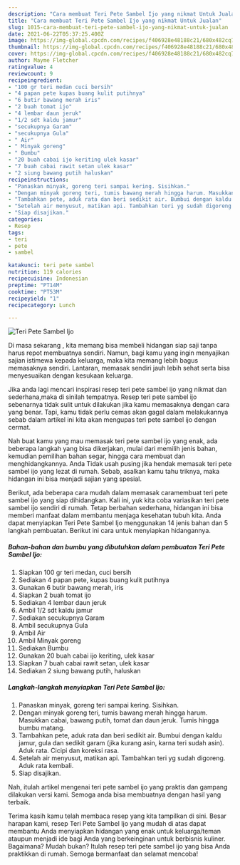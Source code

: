 ```yaml
---
description: "Cara membuat Teri Pete Sambel Ijo yang nikmat Untuk Jualan"
title: "Cara membuat Teri Pete Sambel Ijo yang nikmat Untuk Jualan"
slug: 1015-cara-membuat-teri-pete-sambel-ijo-yang-nikmat-untuk-jualan
date: 2021-06-22T05:37:25.400Z
image: https://img-global.cpcdn.com/recipes/f406928e48188c21/680x482cq70/teri-pete-sambel-ijo-foto-resep-utama.jpg
thumbnail: https://img-global.cpcdn.com/recipes/f406928e48188c21/680x482cq70/teri-pete-sambel-ijo-foto-resep-utama.jpg
cover: https://img-global.cpcdn.com/recipes/f406928e48188c21/680x482cq70/teri-pete-sambel-ijo-foto-resep-utama.jpg
author: Mayme Fletcher
ratingvalue: 4
reviewcount: 9
recipeingredient:
- "100 gr teri medan cuci bersih"
- "4 papan pete kupas buang kulit putihnya"
- "6 butir bawang merah iris"
- "2 buah tomat ijo"
- "4 lembar daun jeruk"
- "1/2 sdt kaldu jamur"
- "secukupnya Garam"
- "secukupnya Gula"
- " Air"
- " Minyak goreng"
- " Bumbu"
- "20 buah cabai ijo keriting ulek kasar"
- "7 buah cabai rawit setan ulek kasar"
- "2 siung bawang putih haluskan"
recipeinstructions:
- "Panaskan minyak, goreng teri sampai kering. Sisihkan."
- "Dengan minyak goreng teri, tumis bawang merah hingga harum. Masukkan cabai, bawang putih, tomat dan daun jeruk. Tumis hingga bumbu matang."
- "Tambahkan pete, aduk rata dan beri sedikit air. Bumbui dengan kaldu jamur, gula dan sedikit garam (jika kurang asin, karna teri sudah asin). Aduk rata. Cicipi dan koreksi rasa."
- "Setelah air menyusut, matikan api. Tambahkan teri yg sudah digoreng. Aduk rata kembali."
- "Siap disajikan."
categories:
- Resep
tags:
- teri
- pete
- sambel

katakunci: teri pete sambel 
nutrition: 119 calories
recipecuisine: Indonesian
preptime: "PT14M"
cooktime: "PT53M"
recipeyield: "1"
recipecategory: Lunch

---
```



![Teri Pete Sambel Ijo](https://img-global.cpcdn.com/recipes/f406928e48188c21/680x482cq70/teri-pete-sambel-ijo-foto-resep-utama.jpg)

Di masa  sekarang , kita memang bisa membeli hidangan siap saji tanpa harus repot membuatnya sendiri. Namun, bagi kamu yang ingin menyajikan sajian istimewa kepada keluarga, maka kita memang lebih bagus memasaknya sendiri. Lantaran, memasak sendiri jauh lebih sehat serta bisa menyesuaikan dengan kesukaan keluarga.

Jika anda lagi mencari inspirasi resep teri pete sambel ijo yang nikmat dan sederhana,maka di sinilah tempatnya. Resep teri pete sambel ijo  sebenarnya tidak sulit untuk dilakukan jika kamu memasaknya dengan cara yang benar. Tapi, kamu tidak perlu cemas akan gagal dalam melakukannya 
sebab dalam artikel ini kita akan mengupas teri pete sambel ijo dengan cermat.  



Nah buat kamu yang mau memasak teri pete sambel ijo yang enak, ada beberapa langkah yang bisa dikerjakan, mulai dari memilih jenis bahan, kemudian pemilihan bahan segar, hingga cara membuat dan menghidangkannya. Anda Tidak usah pusing jika hendak memasak teri pete sambel ijo yang lezat di rumah. Sebab, asalkan kamu  tahu triknya, maka hidangan ini bisa menjadi sajian yang spesial.

Berikut, ada beberapa cara mudah dalam memasak caramembuat teri pete sambel ijo yang siap dihidangkan. Kali ini, yuk kita coba variasikan teri pete sambel ijo sendiri di rumah. Tetap berbahan sederhana, hidangan ini bisa memberi manfaat dalam membantu menjaga kesehatan tubuh kita. Anda dapat menyiapkan Teri Pete Sambel Ijo menggunakan 14 jenis bahan dan 5 langkah pembuatan. Berikut ini cara untuk menyiapkan hidangannya.

<!--inarticleads1-->

##### Bahan-bahan dan bumbu yang dibutuhkan dalam pembuatan Teri Pete Sambel Ijo:

1. Siapkan 100 gr teri medan, cuci bersih
1. Sediakan 4 papan pete, kupas buang kulit putihnya
1. Gunakan 6 butir bawang merah, iris
1. Siapkan 2 buah tomat ijo
1. Sediakan 4 lembar daun jeruk
1. Ambil 1/2 sdt kaldu jamur
1. Sediakan secukupnya Garam
1. Ambil secukupnya Gula
1. Ambil  Air
1. Ambil  Minyak goreng
1. Sediakan  Bumbu
1. Gunakan 20 buah cabai ijo keriting, ulek kasar
1. Siapkan 7 buah cabai rawit setan, ulek kasar
1. Sediakan 2 siung bawang putih, haluskan




<!--inarticleads2-->

##### Langkah-langkah menyiapkan Teri Pete Sambel Ijo:

1. Panaskan minyak, goreng teri sampai kering. Sisihkan.
1. Dengan minyak goreng teri, tumis bawang merah hingga harum. Masukkan cabai, bawang putih, tomat dan daun jeruk. Tumis hingga bumbu matang.
1. Tambahkan pete, aduk rata dan beri sedikit air. Bumbui dengan kaldu jamur, gula dan sedikit garam (jika kurang asin, karna teri sudah asin). Aduk rata. Cicipi dan koreksi rasa.
1. Setelah air menyusut, matikan api. Tambahkan teri yg sudah digoreng. Aduk rata kembali.
1. Siap disajikan.




Nah, itulah artikel mengenai  teri pete sambel ijo  yang praktis dan gampang dilakukan versi kami. Semoga anda bisa membuatnya dengan hasil yang terbaik. 

Terima kasih kamu telah membaca resep yang kita tampilkan di sini. Besar harapan kami, resep  Teri Pete Sambel Ijo yang mudah di atas dapat membantu Anda menyiapkan hidangan yang enak untuk keluarga/teman ataupun menjadi ide bagi Anda yang berkeinginan untuk berbisnis kuliner. Bagaimana? Mudah bukan? Itulah resep teri pete sambel ijo yang bisa Anda praktikkan di rumah. Semoga bermanfaat dan selamat mencoba!

